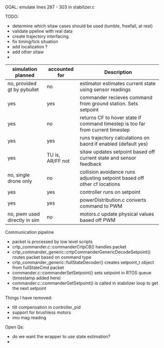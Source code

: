 GOAL: emulate lines 287 - 303 in stabilizer.c

TODO: 
- determine which sitaw cases should be used (tumble, freefall, at rest)
- validate ppeline with real data 
- create trajectory interfacing 
- fix timing/tick situation 
- add localization ? 
- add other sitaw 
- 



simulation planned           | accounted for    | Description 
-----------------------------|------------------|-------------------------------------------------------------
no, provided gt by pybullet  | no               | estimator estimates current state using sensor readings 
yes                          | yes              | commander recieves command from ground station. Sets setpoint 
yes                          | no               | returns CF to hover state if command timestep is too far from current timestep 
yes                          | yes              | runs trajectory calculations on baord if enabled (default yes) 
yes                          | TU is, AR/FF not | sitaw updates setpoint based off current state and sensor feedback
no, single drone only        | no               | collision avoidance runs adjusting setpoint based off other cf locations 
yes                          | yes              | controller runs on setpoint 
yes                          | yes              | powerDistribution.c converts command to PWM 
no, pwm used directly in sim | no               | motors.c update physical values based off PWM


Communication pipeline
- packet is processed by low level scripts 
- crtp_commander.c::commanderCrtpCB() handles packet 
- crtp_commander_generic::crtpCommanderGenericDecodeSetpoint() routes packet based on command type 
- crtp_commander_generic::fullStateDecoder() creates setpoint_t object from fullStateCmd packet 
- commander.c::commanderSetSetpoint() sets setpoint in RTOS queue (timestamp added here)
- commander.c::commanderGetSetpoint() is called in stabilizer loop to get the next setpoint 


Things I have removed: 
- tilt compensation in controller_pid 
- support for brushless motors 
- imu mag reading 


Open Qs:
- do we want the wrapper to use state estimation? 
- 